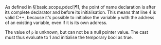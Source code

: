As defined in §[basic.scope.pdecl]¶1, the point of name declaration is after its
complete declarator and before its initialisation. This
means that line 4 is valid C++, because it's possible
to initialise the variable `p` with the address of an existing
variable, even if it is its own address.

The value of `p` is unknown, but can not be a null pointer value. The
cast must thus evaluate to 1 and initialise the temporary
bool as true.
